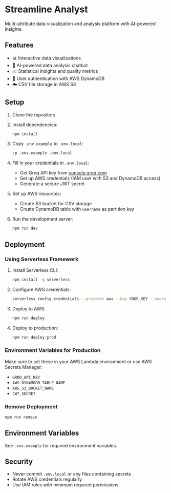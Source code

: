 # Streamline Analyst

Multi-attribute data visualization and analysis platform with AI-powered insights.

## Features

- 📊 Interactive data visualizations
- 🤖 AI-powered data analysis chatbot
- 📈 Statistical insights and quality metrics
- 🔐 User authentication with AWS DynamoDB
- ☁️ CSV file storage in AWS S3

## Setup

1. Clone the repository
2. Install dependencies:
   ```bash
   npm install
   ```

3. Copy `.env.example` to `.env.local`:
   ```bash
   cp .env.example .env.local
   ```

4. Fill in your credentials in `.env.local`:
   - Get Groq API key from [console.groq.com](https://console.groq.com)
   - Set up AWS credentials (IAM user with S3 and DynamoDB access)
   - Generate a secure JWT secret

5. Set up AWS resources:
   - Create S3 bucket for CSV storage
   - Create DynamoDB table with `username` as partition key

6. Run the development server:
   ```bash
   npm run dev
   ```

## Deployment

### Using Serverless Framework

1. Install Serverless CLI:
   ```bash
   npm install -g serverless
   ```

2. Configure AWS credentials:
   ```bash
   serverless config credentials --provider aws --key YOUR_KEY --secret YOUR_SECRET
   ```

3. Deploy to AWS:
   ```bash
   npm run deploy
   ```

4. Deploy to production:
   ```bash
   npm run deploy:prod
   ```

### Environment Variables for Production

Make sure to set these in your AWS Lambda environment or use AWS Secrets Manager:
- `GROQ_API_KEY`
- `AWS_DYNAMODB_TABLE_NAME`
- `AWS_S3_BUCKET_NAME`
- `JWT_SECRET`

### Remove Deployment

```bash
npm run remove
```

## Environment Variables

See `.env.example` for required environment variables.

## Security

- Never commit `.env.local` or any files containing secrets
- Rotate AWS credentials regularly
- Use IAM roles with minimum required permissions
